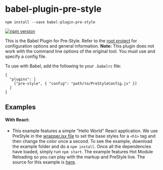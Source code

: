 # babel-plugin-pre-style

```
npm install --save babel-plugin-pre-style
```

[![npm version](https://badge.fury.io/js/babel-plugin-pre-style.svg)](http://badge.fury.io/js/babel-plugin-pre-style)

This is the Babel Plugin for Pre-Style. Refer to the [root project](https://github.com/soluml/pre-style) for configuration options and general information. **Note:** This plugin does not work with the command line options of the original tool. You must use and specify a config file.

To use with Babel, add the following to your `.babelrc` file:

```
{
  "plugins": [
    ["pre-style", { "config": "path/to/PreStyleConfig.js" }]
  ]
}
```

## Examples

#### With React:
- This example features a simple "Hello World" React application. We use PreStyle in the [wrapper.jsx file](/example/src/js/wrapper.jsx) to set the base styles for a `<h1>` tag and then change the color once a second. To see the example, download the example folder and do a `npm install`. Once all the dependencies have loaded, simply run `npm start`. The example features Hot Module Reloading so you can play with the markup and PreStyle live. The source for this example is [here](/example).

